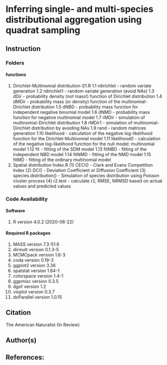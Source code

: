 # Inferring single- and multi-species distributional aggregation using quadrat sampling

## Instruction

###  Folders
#### functions
1. Dirichlet-Multinomial distribution-S1.R
1.1 rdirichlet   - random variate generation
1.2 rdirichlet1  - random variate generation (avoid NAs)
1.3 dDir         - probability density (not mass!) function of Dirichlet distribution
1.4 dMDir        - probability mass (or density) function of the multinomial-Dirichlet distribution
1.5 dNBD         - probability mass function for independent negative binomial model 
1.6 dNMD         - probability mass function for negative multinomial model
1.7 rMDir        - simulation of multinomial-Dirichlet distribution
1.8 rMDir1       - simulation of multinomial-Dirichlet distribution by avoiding NAs
1.9 rand         - random matrices generation
1.10 likelihood  - calculation of the negative log-likelihood function for the Dirichlet-Multinomial model
1.11 likelihood0 - calculation of the negative log-likelihood function for the null model: multinomial model
1.12 fit         - fitting of the SDM model
1.13 fitNBD      - fitting of the independent NBD model
1.14 fitNMD      - fitting of the NMD model
1.15 fitMD       - fitting of the ordinary multinomial model
2. Spatial distribution Index.R
(1) CECI()       - Clark and Evans Competition Index
(2) DC()         - Deviation Coefficient or Diffusion Coefficient 
(3) species.distribution() - Simulation of species distribution using Poisson cluster process
(4) r2.test      - calculate r2, RMSE, NRMSD based on actual values and predicted values


###  Code Availability
#### Software
1. R version 4.0.2 (2020-06-22)
#### Required R packages
1. MASS version 7.3-51.6
2. dirmult version 0.1.3-5
3. MCMCpack version 1.6-3
4. coda version 0.19-3
5. ggplot2 version 3.36
6. spatstat version 1.64-1
7. colorspace version 1.4-1
8. ggpmisc version 0.3.5
9. dgof version 1.2
10. vioplot version 0.3.7
11. doParallel version 1.0.15
## Citation

The American Naturalist (In Review)


## Author(s)

## References: 

